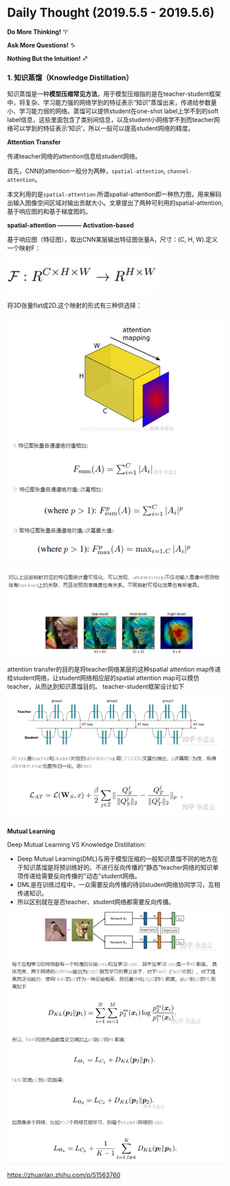 # Daily Thought (2019.5.5 - 2019.5.6)
**Do More Thinking!** ♈ 

**Ask More Questions!** ♑

**Nothing But the Intuition!** ♐

### 1. 知识蒸馏（Knowledge Distillation）

知识蒸馏是一种**模型压缩常见方法**，用于模型压缩指的是在teacher-student框架中，将复杂、学习能力强的网络学到的特征表示“知识”蒸馏出来，传递给参数量小、学习能力弱的网络。蒸馏可以提供student在one-shot label上学不到的soft label信息，这些里面包含了类别间信息，以及student小网络学不到而teacher网络可以学到的特征表示‘知识’，所以一般可以提高student网络的精度。
 
**Attention Transfer** 

传递teacher网络的attention信息给student网络。

首先，CNN的attention一般分为两种，`spatial-attention`, `channel-attention`。

本文利用的是`spatial-attention`.所谓spatial-attention即一种热力图，用来解码出输入图像空间区域对输出贡献大小。文章提出了两种可利用的spatial-attention,基于响应图的和基于梯度图的。

**spatial-attention ———— Activation-based**

基于响应图（特征图），取出CNN某层输出特征图张量A，尺寸：(C, H, W).定义一个映射F：

![](__pics/KD_1.png)

将3D张量flat成2D.这个映射的形式有三种供选择：

![](__pics/KD_2.png)

![](__pics/KD_3.png)

attention transfer的目的是将teacher网络某层的这种spatial attention map传递给student网络，让student网络相应层的spatial attention map可以模仿teacher，从而达到知识蒸馏目的。 teacher-student框架设计如下

![](__pics/KD_4.png)

**Mutual Learning**

Deep Mutual Learning VS Knowledge Distillation:
- Deep Mutual Learning(DML)与用于模型压缩的一般知识蒸馏不同的地方在于知识蒸馏是将预训练好的、不进行反向传播的“静态”teacher网络的知识单项传递给需要反向传播的"动态"student网络。
- DML是在训练过程中，一众需要反向传播的待训student网络协同学习，互相传递知识。
- 所以区别就在是否teacher、student网络都需要反向传播。

![](__pics/KD_5.png)

https://zhuanlan.zhihu.com/p/51563760
